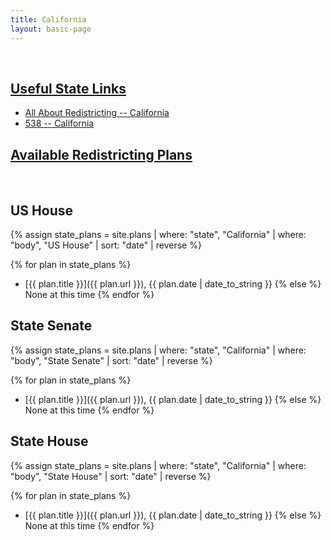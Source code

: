 ```yaml
---
title: California
layout: basic-page
---
```


<br>

<u>Useful State Links</u>
---

- [All About Redistricting -- California](https://redistricting.lls.edu/state/california/?cycle=2020&level=Congress&startdate=)
- [538 -- California](https://projects.fivethirtyeight.com/redistricting-2022-maps/california/)

<u>Available Redistricting Plans</u>
---

<br>

US House
---
{% assign state_plans = site.plans | where: "state", "California" | where: "body", "US House" | sort: "date" | reverse %}

{% for plan in state_plans %}
- [{{ plan.title }}]({{ plan.url }}), {{ plan.date | date_to_string }}
{% else %}
None at this time
{% endfor %}

State Senate
---
{% assign state_plans = site.plans | where: "state", "California" | where: "body", "State Senate" | sort: "date" | reverse %}

{% for plan in state_plans %}
- [{{ plan.title }}]({{ plan.url }}), {{ plan.date | date_to_string }}
{% else %}
None at this time
{% endfor %}


State House
---
{% assign state_plans = site.plans | where: "state", "California" | where: "body", "State House" | sort: "date" | reverse %}

{% for plan in state_plans %}
- [{{ plan.title }}]({{ plan.url }}), {{ plan.date | date_to_string }}
{% else %}
None at this time
{% endfor %}
